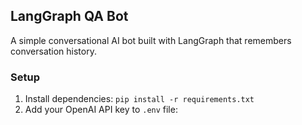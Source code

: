 ## LangGraph QA Bot

A simple conversational AI bot built with LangGraph that remembers conversation history.

### Setup
1. Install dependencies: `pip install -r requirements.txt`
2. Add your OpenAI API key to `.env` file:

